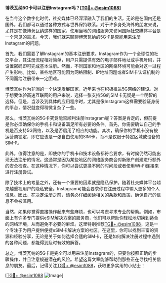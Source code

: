 **博茨瓦纳5G卡可以注册Instagram吗？[[TG💪+ @esim1088](https://t.me/s/esim1088)]**

在当今这个数字化时代，社交媒体已经深深融入了我们的生活。无论是在国内还是国外，我们都可以通过各种方式与世界保持联系。对于许多身处海外的朋友来说，尤其是在像博茨瓦纳这样的国家，使用当地的网络服务来访问国际社交媒体平台是一个常见的需求。今天，我们就来聊聊博茨瓦纳的5G卡是否能用来注册Instagram的问题。

首先，我们需要了解Instagram的基本注册要求。Instagram作为一个全球性的社交平台，其注册流程相对简单，用户只需提供有效的电子邮件地址或手机号码，并设置密码即可完成基本注册。然而，不同国家和地区的网络环境可能会对这一过程产生影响。比如，某些地区可能因为网络限制、IP地址问题或者SIM卡认证机制的不同而给注册带来一定困难。

博茨瓦纳作为非洲的一个快速发展国家，近年来也在积极推进5G网络的建设。对于想要体验高速互联网的用户来说，选择一张支持5G的SIM卡无疑是一个明智的选择。但是，当涉及到具体的应用程序时，尤其是像Instagram这样需要验证身份的平台，情况就变得稍微复杂了一些。

那么，博茨瓦纳的5G卡究竟能否顺利注册Instagram呢？答案是肯定的，但前提是你必须确保你的手机卡和设备满足所有必要的条件。首先，你需要确认自己的手机是否支持5G网络，以及是否启用了相应的功能。其次，确保你的手机卡没有被运营商锁定，即它应该是一张自由使用的SIM卡，而不是仅限于特定区域或设备的SIM卡。

此外，值得注意的是，即使你的手机卡和技术设备都符合要求，有时候仍然可能出现无法注册的情况。这通常是因为某些地区的网络服务商会对新账户创建进行额外的安全检查。在这种情况下，你可以尝试更换不同的时间段或者使用Wi-Fi连接来进行注册尝试。

除了技术上的考量之外，还有一个重要的因素就是隐私保护。随着社交媒体平台越来越重视用户的隐私安全，Instagram可能会要求你在注册过程中输入更多的个人信息。因此，在决定注册之前，请务必仔细阅读相关的条款和政策，确保自己的信息不会被滥用。

当然，如果你觉得直接操作起来有些麻烦，也可以考虑寻求专业的帮助。例如，市面上有许多专门提供eSIM解决方案的服务商，他们可以帮助你轻松地切换到适合的网络环境，从而避免不必要的麻烦。这里特别推荐[TG💪+ @esim1088](https://t.me/s/esim1088)，这是一个专注于为用户提供便捷eSIM卡解决方案的社区。在这里，你可以找到丰富的资源和经验分享，无论是关于如何选择合适的SIM卡，还是如何解决注册过程中遇到的各种问题，都能得到及时有效的解答。

总之，博茨瓦纳的5G卡是完全可以用来注册Instagram的，只要你按照正确的步骤操作，并且注意规避潜在的风险。希望这篇文章能够帮助到那些正在寻找相关信息的朋友。最后，记得关注[TG💪+ @esim1088](https://t.me/s/esim1088)，获取更多实用的小贴士！

[[TG💪+ @esim1088](https://t.me/s/esim1088) ![Image](https://i.postimg.cc/4NQfJmqS/Snipaste-2025-05-13-00-14-12.png)]